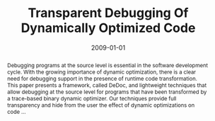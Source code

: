 ---
title: "Transparent Debugging Of Dynamically Optimized Code"
abstract: "Debugging programs at the source level is essential in the software development cycle. With the growing importance of dynamic optimization, there is a clear need for debugging support in the presence of runtime code transformation. This paper presents a framework, called DeDoc, and lightweight techniques that allow debugging at the source level for programs that have been transformed by a trace-based binary dynamic optimizer. Our techniques provide full transparency and hide from the user the effect of dynamic optimizations on code …"
date: 2009-01-01
venue: "Proceedings of the CGO 2009, The Seventh International Symposium on Code Generation and Optimization, Seattle, Washington, USA, March 22-25, 2009"
paperurl: https://ieeexplore.ieee.org/abstract/document/4907671/
authors: "Naveen Kumar, Bruce R. Childers and Mary Lou Soffa"
awards: ""
---